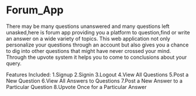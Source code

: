 # Forum_App
There may be many questions unanswered and many questions left unasked,here is forum app providing you a platform to question,find or write an answer on a wide variety of topics.
This web application not only personalize your questions through an account but also gives you a chance to dig into other questions that might have never crossed your mind.
Through the upvote system it helps you to come to conclusions about your query.

Features Included:
1.Signup
2.Signin
3.Logout
4.View All Questions
5.Post a New Question
6.View All Answers to Questions
7.Post a New Answer to a Particular Question
8.Upvote Once for a Particular Answer
